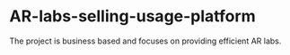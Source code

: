 # AR-labs-selling-usage-platform
The project is business based and focuses on providing efficient AR labs.
